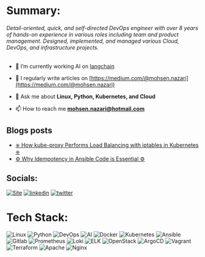 # Summary:
###### Detail-oriented, quick, and self-directed DevOps engineer with over 8 years of hands-on experience in various roles including team and product management. Designed, implemented, and managed various Cloud, DevOps, and infrastructure projects.

- 🔭 I’m currently working AI on [langchain](https://www.langchain.com/)
- 📝 I regularly write articles on [https://medium.com/@mohsen.nazari](https://medium.com/@mohsen.nazari)

- 💬 Ask me about **Linux, Python, Kubernetes, and Cloud**

- 📫 How to reach me **mohsen.nazari@hotmail.com**

## Blogs posts
<!-- BLOG-POST-LIST:START -->
- [⎈ How kube-proxy Performs Load Balancing with iptables in Kubernetes ⎈](https://medium.com/@mohsen.nazari/how-kube-proxy-performs-load-balancing-with-iptables-in-kubernetes-c8208ed9cdc8?source=rss-684e1947abac------2)
- [⚙️ Why Idempotency in Ansible Code is Essential ⚙️](https://medium.com/@mohsen.nazari/why-idempotency-in-ansible-code-is-essential-ecba0b7576fb?source=rss-684e1947abac------2)

## Socials:
[![Site](https://img.shields.io/badge/WebSite-0A66C2?style=for-the-badge&logo=kubernetes&logoColor=white)](https://nazari-mohsen.github.io/profile/) 
[![linkedin](https://img.shields.io/badge/linkedin-0A66C2?style=for-the-badge&logo=linkedin&logoColor=white)](https://www.linkedin.com/in/nazari-mohsen) 
[![twitter](https://img.shields.io/badge/medium-1DA1F2?style=for-the-badge&logo=twitter&logoColor=white)](https://medium.com/@mohsen.nazari) 
# Tech Stack:
![Linux](https://img.shields.io/badge/linux-%23D42029?style=for-the-badge&logo=linux&logoColor=white) ![Python](https://img.shields.io/badge/python-%233776AB?style=for-the-badge&logo=python&logoColor=white) ![DevOps](https://img.shields.io/badge/devops-0A66C2?style=for-the-badge&logo=devops&logoColor=white) ![AI](https://img.shields.io/badge/AI-%23000000?style=for-the-badge&logo=ai&logoColor=white) ![Docker](https://img.shields.io/badge/docker-%230db7ed.svg?style=for-the-badge&logo=docker&logoColor=white)  ![Kubernetes](https://img.shields.io/badge/kubernetes-%23326ce5.svg?style=for-the-badge&logo=kubernetes&logoColor=white)  ![Ansible](https://img.shields.io/badge/ansible-%231A1918.svg?style=for-the-badge&logo=ansible&logoColor=white)  ![Gitlab](https://img.shields.io/badge/Gitlab-%235835CC.svg?style=for-the-badge&logo=gitlab&logoColor=white)  ![Prometheus](https://img.shields.io/badge/Prometheus-%23D42029?style=for-the-badge&logo=Prometheus&logoColor=white) ![Loki](https://img.shields.io/badge/loki-%231A1918.svg?style=for-the-badge&logo=loki&logoColor=white) ![ELK](https://img.shields.io/badge/elk-%23009639.svg?style=for-the-badge&logo=elk&logoColor=white) ![OpenStack](https://img.shields.io/badge/OpenStack-%23D42029?style=for-the-badge&logo=OpenStack&logoColor=white) ![ArgoCD](https://img.shields.io/badge/argocd-%23009639.svg?style=for-the-badge&logo=argo&logoColor=white) ![Vagrant](https://img.shields.io/badge/vagrant-%231563FF.svg?style=for-the-badge&logo=vagrant&logoColor=white)  ![Terraform](https://img.shields.io/badge/terraform-%235835CC.svg?style=for-the-badge&logo=terraform&logoColor=white)  ![Apache](https://img.shields.io/badge/apache-%23D42029.svg?style=for-the-badge&logo=apache&logoColor=white)  ![Nginx](https://img.shields.io/badge/nginx-%23009639.svg?style=for-the-badge&logo=nginx&logoColor=white)   

<!--# GitHub Stats:-->
<!--![](https://github-readme-stats.vercel.app/api?username=nazari-mohsen&theme=buefy&hide_border=false&include_all_commits=true&count_private=false)-->

<!--![](https://github-readme-stats.vercel.app/api/top-langs/?username=nazari-mohsen&theme=buefy&hide_border=false&include_all_commits=true&count_private=false&layout=compact)-->

<!--[![](https://visitcount.itsvg.in/api?id=AhmadRafiee&icon=0&color=0)](https://visitcount.itsvg.in)-->
